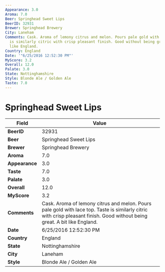 ```yaml
---
Appearance: 3.0
Aroma: 7.0
Beer: Springhead Sweet Lips
BeerID: 32931
Brewer: Springhead Brewery
City: Laneham
Comments: Cask. Aroma of lemony citrus and melon. Pours pale gold with lace top. Taste
  is similarly citric with crisp pleasant finish. Good without being great. A bit
  like England.
Country: England
Date: '"6/25/2016 12:52:30 PM"'
MyScore: 3.2
Overall: 12.0
Palate: 3.0
State: Nottinghamshire
Style: Blonde Ale / Golden Ale
Taste: 7.0
---
```


# Springhead Sweet Lips

| Field         | Value |
|---------------|-------|
| **BeerID** | 32931 |
| **Beer** | Springhead Sweet Lips |
| **Brewer** | Springhead Brewery |
| **Aroma** | 7.0 |
| **Appearance** | 3.0 |
| **Taste** | 7.0 |
| **Palate** | 3.0 |
| **Overall** | 12.0 |
| **MyScore** | 3.2 |
| **Comments** | Cask. Aroma of lemony citrus and melon. Pours pale gold with lace top. Taste is similarly citric with crisp pleasant finish. Good without being great. A bit like England. |
| **Date** | 6/25/2016 12:52:30 PM |
| **Country** | England |
| **State** | Nottinghamshire |
| **City** | Laneham |
| **Style** | Blonde Ale / Golden Ale |
